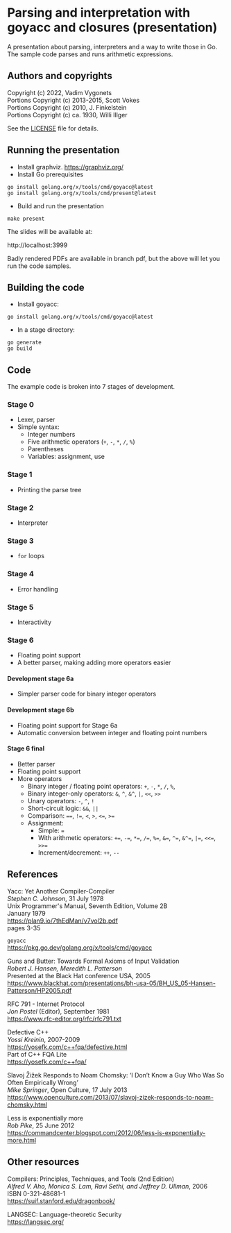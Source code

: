 # Parsing and interpretation with goyacc and closures (presentation)

A presentation about parsing, interpreters and a way to write
those in Go.  The sample code parses and runs arithmetic
expressions.


## Authors and copyrights

Copyright (c) 2022, Vadim Vygonets  
Portions Copyright (c) 2013-2015, Scott Vokes  
Portions Copyright (c) 2010, J. Finkelstein  
Portions Copyright (c) ca. 1930, Willi Illger

See the [LICENSE](LICENSE) file for details.


## Running the presentation

- Install graphviz.
  https://graphviz.org/
- Install Go prerequisites
```shell
go install golang.org/x/tools/cmd/goyacc@latest
go install golang.org/x/tools/cmd/present@latest
```
- Build and run the presentation
```shell
make present
```

The slides will be available at:

http://localhost:3999

Badly rendered PDFs are available in branch pdf, but the above
will let you run the code samples.


## Building the code

- Install goyacc:
```shell
go install golang.org/x/tools/cmd/goyacc@latest
```
- In a stage directory:
```shell
go generate
go build
```


## Code

The example code is broken into 7 stages of development.


### Stage 0

- Lexer, parser
- Simple syntax:
  - Integer numbers
  - Five arithmetic operators (`+`, `-`, `*`, `/`, `%`)
  - Parentheses
  - Variables: assignment, use


### Stage 1

- Printing the parse tree


### Stage 2

- Interpreter


### Stage 3

- `for` loops


### Stage 4

- Error handling


### Stage 5

- Interactivity


### Stage 6

- Floating point support
- A better parser, making adding more operators easier


#### Development stage 6a

- Simpler parser code for binary integer operators


#### Development stage 6b

- Floating point support for Stage 6a
- Automatic conversion between integer and floating point numbers


#### Stage 6 final

- Better parser
- Floating point support
- More operators
  - Binary integer / floating point operators:
    `+`, `-`, `*`, `/`, `%`,
  - Binary integer-only operators:
    `&`, `^`, `&^`, `|`, `<<`, `>>`
  - Unary operators:
    `-`, `^`, `!`
  - Short-circuit logic: `&&`, `||`
  - Comparison: `==`, `!=`, `<`, `>`, `<=`, `>=`
  - Assignment:
    - Simple: `=`
    - With arithmetic operators:
      `+=`, `-=`, `*=`, `/=`, `%=`, `&=`, `^=`, `&^=`, `|=`, `<<=`, `>>=`
    - Increment/decrement: `++`, `--`


## References

Yacc: Yet Another Compiler-Compiler  
*Stephen C. Johnson*, 31 July 1978  
Unix Programmer's Manual, Seventh Edition, Volume 2B  
January 1979  
https://plan9.io/7thEdMan/v7vol2b.pdf  
pages 3-35

`goyacc`  
https://pkg.go.dev/golang.org/x/tools/cmd/goyacc

Guns and Butter: Towards Formal Axioms of Input Validation  
_Robert J. Hansen, Meredith L. Patterson_  
Presented at the Black Hat conference USA, 2005  
https://www.blackhat.com/presentations/bh-usa-05/BH_US_05-Hansen-Patterson/HP2005.pdf

RFC 791 - Internet Protocol  
_Jon Postel_ (Editor), September 1981  
https://www.rfc-editor.org/rfc/rfc791.txt

Defective C++  
_Yossi Kreinin_, 2007-2009  
https://yosefk.com/c++fqa/defective.html  
Part of C++ FQA Lite  
https://yosefk.com/c++fqa/

Slavoj Žižek Responds to Noam Chomsky:
‘I Don’t Know a Guy Who Was So Often Empirically Wrong’  
_Mike Springer_, Open Culture, 17 July 2013  
https://www.openculture.com/2013/07/slavoj-zizek-responds-to-noam-chomsky.html

Less is exponentially more  
_Rob Pike_, 25 June 2012  
https://commandcenter.blogspot.com/2012/06/less-is-exponentially-more.html


## Other resources

Compilers: Principles, Techniques, and Tools (2nd Edition)  
_Alfred V. Aho, Monica S. Lam, Ravi Sethi, and Jeffrey D. Ullman_, 2006  
ISBN 0-321-48681-1  
https://suif.stanford.edu/dragonbook/

LANGSEC: Language-theoretic Security  
https://langsec.org/
